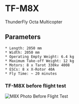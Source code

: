 # TF-M8X
ThunderFly Octa Multicopter

## Parameters
    * Length: 2050 mm
    * Width: 2050 mm
    * Operating Empty Weight: 6.4 kg
    * Maximum Take-off Weight: 12 kg
    * Motors: 8 x Tarot 330kv 4008
    * ESCs: 8 x X-Rotor 40A
    * Fly Time: ~ 20 minutes

### TF-M8X before flight test
![M8X Photo Before Flight Test](/Media/IMG_1568_cc.jpg)
